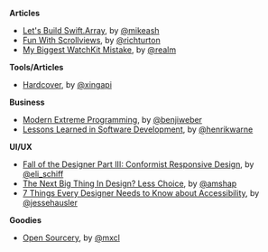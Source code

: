 **Articles**

* [Let's Build Swift.Array](https://mikeash.com/pyblog/friday-qa-2015-04-17-lets-build-swiftarray.html), by [@mikeash](https://twitter.com/mikeash)
* [Fun With Scrollviews](http://commandshift.co.uk/blog/2015/04/19/fun-with-scrollviews/), by [@richturton](https://twitter.com/richturton)
* [My Biggest WatchKit Mistake](http://realm.io/news/watchkit-mistakes/), by [@realm](https://twitter.com/realm)

**Tools/Articles**

* [Hardcover](https://github.com/xing/hardcover), by [@xingapi](https://twitter.com/xingapi)

**Business**

* [Modern Extreme Programming](http://benjiweber.co.uk/blog/2015/04/17/modern-extreme-programming/), by [@benjiweber](https://twitter.com/benjiweber)
* [Lessons Learned in Software Development](http://henrikwarne.com/2015/04/16/lessons-learned-in-software-development/), by [@henrikwarne](https://twitter.com/henrikwarne)

**UI/UX**

* [Fall of the Designer Part III: Conformist Responsive Design](http://www.elischiff.com/2015/4/21/fall-of-the-designer-part-iii-responsive-design), by [@eli_schiff](https://twitter.com/eli_schiff)
* [The Next Big Thing In Design? Less Choice](http://www.fastcodesign.com/3045039/the-next-big-thing-in-design-fewer-choices), by [@amshap](https://twitter.com/amshap)
* [7 Things Every Designer Needs to Know about Accessibility](https://medium.com/salesforce-ux/7-things-every-designer-needs-to-know-about-accessibility-64f105f0881b), by [@jessehausler](https://twitter.com/jessehausler)

**Goodies**

* [Open Sourcery](http://www.opensourcery.club/), by [@mxcl](https://twitter.com/mxcl)
